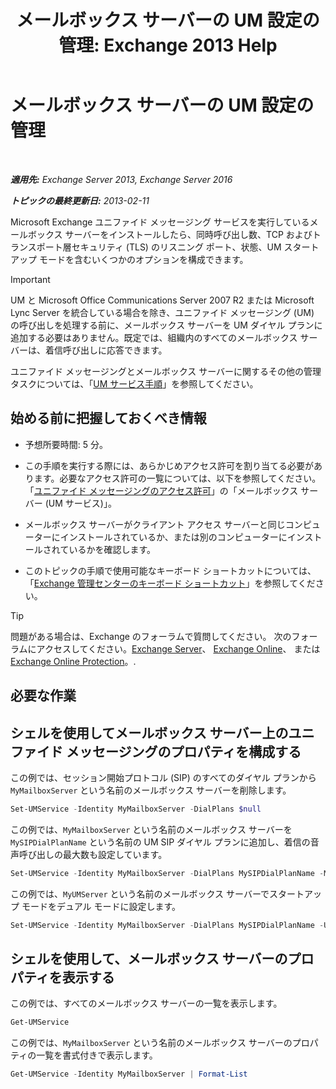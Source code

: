﻿---
title: 'メールボックス サーバーの UM 設定の管理: Exchange 2013 Help'
TOCTitle: メールボックス サーバーの UM 設定の管理
ms:assetid: 6df4853d-21d2-473f-b0ca-ebc996d8794a
ms:mtpsurl: https://technet.microsoft.com/ja-jp/library/Aa998815(v=EXCHG.150)
ms:contentKeyID: 50555807
ms.date: 04/24/2018
mtps_version: v=EXCHG.150
f1_keywords:
- Microsoft.Exchange.Management.SnapIn.Esm.Servers.UnifiedMessaging.UMServerPropertiesPropertyPage
ms.translationtype: HT
---

# メールボックス サーバーの UM 設定の管理

 

_**適用先:** Exchange Server 2013, Exchange Server 2016_

_**トピックの最終更新日:** 2013-02-11_

Microsoft Exchange ユニファイド メッセージング サービスを実行しているメールボックス サーバーをインストールしたら、同時呼び出し数、TCP およびトランスポート層セキュリティ (TLS) のリスニング ポート、状態、UM スタートアップ モードを含むいくつかのオプションを構成できます。


> [!IMPORTANT]
> UM と Microsoft Office Communications Server 2007 R2 または Microsoft Lync Server を統合している場合を除き、ユニファイド メッセージング (UM) の呼び出しを処理する前に、メールボックス サーバーを UM ダイヤル プランに追加する必要はありません。既定では、組織内のすべてのメールボックス サーバーは、着信呼び出しに応答できます。



ユニファイド メッセージングとメールボックス サーバーに関するその他の管理タスクについては、「[UM サービス手順](um-services-procedures-exchange-2013-help.md)」を参照してください。

## 始める前に把握しておくべき情報

  - 予想所要時間: 5 分。

  - この手順を実行する際には、あらかじめアクセス許可を割り当てる必要があります。必要なアクセス許可の一覧については、以下を参照してください。「[ユニファイド メッセージングのアクセス許可](unified-messaging-permissions-exchange-2013-help.md)」の「メールボックス サーバー (UM サービス)」。

  - メールボックス サーバーがクライアント アクセス サーバーと同じコンピューターにインストールされているか、または別のコンピューターにインストールされているかを確認します。

  - このトピックの手順で使用可能なキーボード ショートカットについては、「[Exchange 管理センターのキーボード ショートカット](keyboard-shortcuts-in-the-exchange-admin-center-exchange-online-protection-help.md)」を参照してください。


> [!TIP]
> 問題がある場合は、Exchange のフォーラムで質問してください。 次のフォーラムにアクセスしてください。<A href="https://go.microsoft.com/fwlink/p/?linkid=60612">Exchange Server</A>、 <A href="https://go.microsoft.com/fwlink/p/?linkid=267542">Exchange Online</A>、 または <A href="https://go.microsoft.com/fwlink/p/?linkid=285351">Exchange Online Protection</A>。.



## 必要な作業

## シェルを使用してメールボックス サーバー上のユニファイド メッセージングのプロパティを構成する

この例では、セッション開始プロトコル (SIP) のすべてのダイヤル プランから `MyMailboxServer` という名前のメールボックス サーバーを削除します。

```powershell
Set-UMService -Identity MyMailboxServer -DialPlans $null
```

この例では、`MyMailboxServer` という名前のメールボックス サーバーを `MySIPDialPlanName` という名前の UM SIP ダイヤル プランに追加し、着信の音声呼び出しの最大数も設定しています。

```powershell
Set-UMService -Identity MyMailboxServer -DialPlans MySIPDialPlanName -MaxCalls 150 
```

この例では、`MyUMServer` という名前のメールボックス サーバーでスタートアップ モードをデュアル モードに設定します。

```powershell
Set-UMService -Identity MyMailboxServer -DialPlans MySIPDialPlanName -UMStartUpMode -Dual 
```

## シェルを使用して、メールボックス サーバーのプロパティを表示する

この例では、すべてのメールボックス サーバーの一覧を表示します。

```powershell
Get-UMService
```

この例では、`MyMailboxServer` という名前のメールボックス サーバーのプロパティの一覧を書式付きで表示します。

```powershell
Get-UMService -Identity MyMailboxServer | Format-List
```

